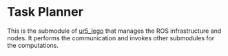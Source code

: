 # Task Planner

This is the submodule of [ur5_lego](https://github.com/AlphaNightLight/ur5_lego) that manages the ROS infrastructure and nodes.
It performs the communication and invokes other submodules for the computations.
